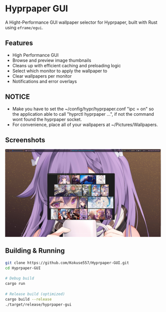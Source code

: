 # Hyprpaper GUI

A Hight-Performance GUI wallpaper selector for Hyprpaper, built with Rust using `eframe/egui`.

## Features
- High Performance GUI
- Browse and preview image thumbnails
- Cleans up with efficient caching and preloading logic
- Select which monitor to apply the wallpaper to
- Clear wallpapers per monitor
- Notifications and error overlays

## NOTICE
- Make you have to set the ~/config/hypr/hyprpaper.conf "ipc = on" so the application able to call "hyprctl hyprpaper ...", if not the command wont found the hyprpaper socket.
- For convenience, place all of your wallpapers at ~/Pictures/Wallpapers.

## Screenshots
![Hyprpaper GUI Screenshot](docs/hyprpaper-gui_hyprshot.png)

## Building & Running

```bash
git clone https://github.com/Kokuse557/Hyprpaper-GUI.git
cd Hyprpaper-GUI

# Debug build
cargo run

# Release build (optimized)
cargo build --release
./target/release/hyprpaper-gui
